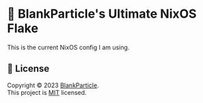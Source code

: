 # 🏡 BlankParticle's Ultimate NixOS Flake

This is the current NixOS config I am using.

## 📝 License

Copyright © 2023 [BlankParticle](https://github.com/BlankParticle). <br />
This project is [MIT](https://github.com/BlankParticle/nixos-flake/blob/main/LICENSE) licensed.

